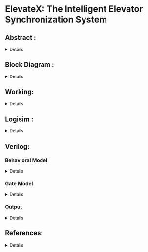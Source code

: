 # ElevateX: The Intelligent Elevator Synchronization System

## Abstract :
<details >
  
**1.Motivation:** In modern buildings equipped with multiple elevators, the occupants are
likely to press both call buttons. Hence, inefficiencies are created where several elevators have
responded to the same call. This wastes a lot of energy since elevators make unnecessary stops
and wait times increase, especially during peak hours. In addition, elevators mostly arrive at
floors that are not occupied by passengers. There is either somebody having used another
elevator or moved away. The energy consumption of a high-rise building is improved along
with reduced operational costs if these inefficiencies are addressed.  <br/> <br/>

**2. Problem Statement:** Current elevator control systems are inefficient, leading to increased
energy consumption and longer wait times. To solve this, a central control system will manage
two elevators in a N-floor building. A single call switch on each floor, along with call prioritization, will ensure only one elevator responds, reducing unnecessary stops hence it optimise time and
energy use during peak hours. <br/> <br/>

**3.Features:**  <br/>
- Centralized control system managing both elevators
- Single call button on each floor
- Priority-based call assignment
- Optimized energy consumption

  </details>
## Block Diagram :
<details >

  ![plot](./Block_Diagram/S2-T20.png)
  
</details>

## Working:
<details >
<br/> <br/>
Working of our project :

Inputs :
1) Present state of Lift 1 and Lift 2 
2) Destination of Lift 1 and Lift 2
3) Floor from which request is made
4) Direction which you want to go (Up or Down) 

Outputs :
One of the lift which is assigned through logic  (Lift 1 or Lift 2)

Logic:

We have set PRIORITIES for the assignment of lift :

1) Whether lifts are full or empty : 

Possible cases ( Lift 1 full , Lift 2 Full , Both Lifts full , Both lifts empty )
Through a 4 bit random number generator , if the generated number is greater than 12  then the lift is considered as full . 

2) Direction and Difference :

Whether the lifts are in same direction or in opposite direction , If in the same direction to the requested floor then the closest one to the request floor will be assigned . 
If in opposite direction then the lift which has the same direction with the request floor will be assigned .
<br/> <br/>

| L1  | L1_md | L2  | L2_md | Req_Floor | Req_Dir <br/> (1 for up, 0 for down) | Assigned Lift |
|-----|--------|-----|--------|------------|---------------------------------|---------------|
| 0   | 2      | 2   | 5      | 2          | 0                               | 1             |
| 1   | 7      | 4   | 2      | 6          | 1                               | 1             |
| 2   | 5      | 1   | 6      | 7          | 0                               | 2             |
| 4   | 7      | 2   | 0      | 4          | 0                               | 1             |
| 5   | 2      | 3   | 1      | 5          | 1                               | 1             |
| 3   | 3      | 0   | 6      | 1          | 0                               | 1             |
| 4   | 6      | 7   | 2      | 1          | 1                               | 2             |
| 6   | 2      | 4   | 6      | 2          | 0                               | 1             |
| 0   | 7      | 2   | 3      | 3          | 0                               | 2             |
| 0   | 3      | 6   | 3      | 4          | 1                               | 1             |
| 2   | 2      | 7   | 7      | 6          | 0                               | 2             |
| 7   | 3      | 0   | 4      | 6          | 0                               | 1             |
| 6   | 5      | 1   | 7      | 7          | 0                               | 2             |
| 4   | 4      | 6   | 0      | 0          | 1                               | 2             |
| 5   | 6      | 3   | 6      | 1          | 0                               | 1             |
| 3   | 7      | 0   | 4      | 7          | 1                               | 1             |
| 5   | 6      | 3   | 6      | 1          | 0                               | 1             |

</details>


  ## Logisim :
<details >
  
### Main Circuit
<details >

 ![plot](./Snapshots/MAIN.png)

</details >

### Controller Circuit
<details >

 ![plot](./Snapshots/CONTROLLER.png)
</details >

  
### Difference Circuit
<details >

 ![plot](./Snapshots/DIFF.png)
</details >

### Subractor Circuit
<details >

 ![plot](./Snapshots/SUBTR.png)
</details >
 
### Fullness Circuit
<details >

 ![plot](./Snapshots/fullness.png)
</details >
 
</details>

  ## Verilog:
  
  ### Behavioral Model
<details >
  
  ####  Main File
  
 ```verilog
module lfsr_random_num(
    input clk,          // Clock signal
    input reset,        // Reset signal to reinitialize LFSR
    output reg [3:0] random_num // 4-bit random number
);
    reg [3:0] lfsr;

    always @(posedge clk or posedge reset) begin
        if (reset)
            lfsr <= 4'b0001;  // Initial state
        else begin
            // XOR feedback (taps at position 3 and 2 for 4-bit LFSR)
            lfsr <= {lfsr[2:0], lfsr[3] ^ lfsr[2]};
        end
    assign random_num = lfsr;
    end

endmodule

module fullness_check (
    input [3:0] random_num,
    output reg full
);
    always @(*) begin
        if (random_num > 4'd15)
            full = 1'b1;
        else
            full = 1'b0;
    end
endmodule

module priority_controller (
    input [2:0] curr_floor_L1, curr_floor_L2, // Current floors of Lift 1 and Lift 2
    input [2:0] dest_floor_L1, dest_floor_L2, // Destination floors of Lift 1 and Lift 2
    input [2:0] req_floor,                    // Requested floor
    input req_direction,                      // Requested direction (1 = up, 0 = down)
    input full_L1, full_L2,                   // Fullness status of Lift 1 and Lift 2
    output reg [1:0] selected_lift            // 00 = none, 01 = Lift 1, 10 = Lift 2
);

    reg [2:0] dist_L1, dist_L2;               // Variables for distance between requested floor and current lift positions

    // Helper function to calculate absolute difference between two floors
    function [2:0] abs_diff(input [2:0] a, input [2:0] b);
        begin
            if (a > b)
                abs_diff = a - b;
            else
                abs_diff = b - a;
        end
    endfunction

    always @(*) begin
        // Default output
        selected_lift = 2'b00;

        // Check if either lift is full
        if (full_L1 && full_L2) begin
            // Both lifts are full, no lift selected
            selected_lift = 2'b00;
        end else if (full_L1) begin
            // Lift 1 is full, select Lift 2
            selected_lift = 2'b10;
        end else if (full_L2) begin
            // Lift 2 is full, select Lift 1
            selected_lift = 2'b01;
        end else begin
            // Check if either lift is at rest (current floor = destination floor)
            if (curr_floor_L1 == dest_floor_L1 && curr_floor_L2 == dest_floor_L2) begin
                // Both lifts are at rest, calculate proximity to the requested floor
                dist_L1 = abs_diff(req_floor, curr_floor_L1);
                dist_L2 = abs_diff(req_floor, curr_floor_L2);

                if (dist_L1 < dist_L2)
                    selected_lift = 2'b01;  // Lift 1 is closer
                else
                    selected_lift = 2'b10;  // Lift 2 is closer
            end else begin
                // Check if lifts have passed the request floor in their respective directions
                if (req_direction == 1) begin  // Request going up
                    if (curr_floor_L1 > req_floor) begin
                        // Lift 1 has passed the request floor going up, prioritize Lift 2
                        selected_lift = 2'b10;
                    end else if (curr_floor_L2 > req_floor) begin
                        // Lift 2 has passed the request floor going up, prioritize Lift 1
                        selected_lift = 2'b01;
                    end else begin
                        // Neither lift has passed the request floor, calculate proximity
                        dist_L1 = abs_diff(req_floor, curr_floor_L1);
                        dist_L2 = abs_diff(req_floor, curr_floor_L2);
                        
                        if (dist_L1 < dist_L2)
                            selected_lift = 2'b01;  // Lift 1 is closer
                        else
                            selected_lift = 2'b10;  // Lift 2 is closer
                    end
                end else begin  // Request going down
                    if (curr_floor_L1 < req_floor) begin
                        // Lift 1 has passed the request floor going down, prioritize Lift 2
                        selected_lift = 2'b10;
                    end else if (curr_floor_L2 < req_floor) begin
                        // Lift 2 has passed the request floor going down, prioritize Lift 1
                        selected_lift = 2'b01;
                    end else begin
                        // Neither lift has passed the request floor, calculate proximity
                        dist_L1 = abs_diff(req_floor, curr_floor_L1);
                        dist_L2 = abs_diff(req_floor, curr_floor_L2);
                        
                        if (dist_L1 < dist_L2)
                            selected_lift = 2'b01;  // Lift 1 is closer
                        else
                            selected_lift = 2'b10;  // Lift 2 is closer
                    end
                end
            end
        end
    end
endmodule



module elevator_controller (
    input clk, reset,  // Clock and reset signals
    input [2:0] curr_floor_L1, curr_floor_L2, dest_floor_L1, dest_floor_L2, req_floor,
    input req_direction,
    output [1:0] selected_lift
);
    wire full_L1, full_L2;

    wire [3:0] random_num_L1, random_num_L2;

    // Instantiate LFSR-based random number generators for both lifts
    lfsr_random_num rng1 (.clk(clk), .reset(reset), .random_num(random_num_L1));
    lfsr_random_num rng2 (.clk(clk), .reset(reset), .random_num(random_num_L2));

    // Fullness check for both lifts
    fullness_check fc1 (.random_num(random_num_L1), .full(full_L1));
    fullness_check fc2 (.random_num(random_num_L2), .full(full_L2));

    // Priority controller module
    priority_controller pc (
        .curr_floor_L1(curr_floor_L1), .curr_floor_L2(curr_floor_L2),
        .dest_floor_L1(dest_floor_L1), .dest_floor_L2(dest_floor_L2),
        .req_floor(req_floor), .req_direction(req_direction),
        .full_L1(full_L1), .full_L2(full_L2),
        .selected_lift(selected_lift)
    );
endmodule
```

 ####  TestBench File

 ```verilog
module testbench();
    reg clk, reset;
    reg [2:0] curr_floor_L1, curr_floor_L2, dest_floor_L1, dest_floor_L2, req_floor;
    reg req_direction;
    wire [1:0] selected_lift;

    // Instantiate the elevator controller
    elevator_controller ec (
        .clk(clk), .reset(reset),
        .curr_floor_L1(curr_floor_L1), .curr_floor_L2(curr_floor_L2),
        .dest_floor_L1(dest_floor_L1), .dest_floor_L2(dest_floor_L2),
        .req_floor(req_floor), .req_direction(req_direction),
        .selected_lift(selected_lift)
    );

    // Clock generation
    always #5 clk = ~clk;  // 10-unit time period

    initial begin
        // Initialize signals
        clk = 0;
        reset = 1;
        #10 reset = 0;  


        // Test cases
        curr_floor_L1 = 3'd5; curr_floor_L2 = 3'd7;
        dest_floor_L1 = 3'd2; dest_floor_L2 = 3'd6;
        req_floor = 3'd3; req_direction = 1'b0;

        #20;
        curr_floor_L1 = 3'd5; curr_floor_L2 = 3'd1;
        dest_floor_L1 = 3'd0; dest_floor_L2 = 3'd2;
        req_floor = 3'd3; req_direction = 1'b1;

        #30;
        curr_floor_L1 = 3'd1; curr_floor_L2 = 3'd2;
        dest_floor_L1 = 3'd6; dest_floor_L2 = 3'd7;
        req_floor = 3'd5; req_direction = 1'b1;

        #40;
        curr_floor_L1 = 3'd1; curr_floor_L2 = 3'd7;
        dest_floor_L1 = 3'd3; dest_floor_L2 = 3'd3;
        req_floor = 3'd5; req_direction = 1'b1;

        #50;
        curr_floor_L1 = 3'd2; curr_floor_L2 = 3'd1;
        dest_floor_L1 = 3'd5; dest_floor_L2 = 3'd6;
        req_floor = 3'd7; req_direction = 1'b0;

        #60;
        curr_floor_L1 = 3'd4; curr_floor_L2 = 3'd2;
        dest_floor_L1 = 3'd7; dest_floor_L2 = 3'd0;
        req_floor = 3'd4; req_direction = 1'b0;

        #70;
        curr_floor_L1 = 3'd5; curr_floor_L2 = 3'd3;
        dest_floor_L1 = 3'd2; dest_floor_L2 = 3'd1;
        req_floor = 3'd5; req_direction = 1'b1;

        #80;
        $stop;
    end
    initial begin
        $display("time | l1  l1_md | l2  l2_md  | req_floor  req_dirn  |  assigned_lift");
        $monitor("%3d  |  %b  %b |  %b  %b  |  %b        %b        | %b ",$time,curr_floor_L1,dest_floor_L1, curr_floor_L2, dest_floor_L2, req_floor,req_direction,selected_lift);
    end
endmodule

```

</details>

  ### Gate Model
<details >
  
  ####  Main File
  
 ```verilog

  module full_subtractor (
    input A, B, Bin,  // A - B - Bin
    output Diff, Bout
);
    wire A_xor_B;
    xor (A_xor_B, A, B);      // Difference = A ^ B
    xor (Diff, A_xor_B, Bin); // Diff = (A ^ B) ^ Bin
    wire A_nand_B;
    nand (A_nand_B, A, B);
    wire not_A_xor_B, not_Bin;
    not (not_A_xor_B, A_xor_B);
    not (not_Bin, Bin);
    wire borrow1, borrow2;
    and (borrow1, not_A_xor_B, Bin);  // Borrow generated by Bin
    and (borrow2, A_nand_B, not_Bin); // Borrow generated by A and B
    or (Bout, borrow1, borrow2);  // Combine borrows
endmodule

module subtractor_3bit (
    input [2:0] A, B,     // Inputs to be subtracted (A - B)
    output [2:0] Diff,    // Difference
    output Bout           // Borrow out
);
    wire b1, b2;          // Internal borrow signals

    // Three full subtractors for 3-bit subtraction
    full_subtractor fs0 (A[0], B[0], 1'b0, Diff[0], b1);
    full_subtractor fs1 (A[1], B[1], b1, Diff[1], b2);
    full_subtractor fs2 (A[2], B[2], b2, Diff[2], Bout);
endmodule

module comparator_3bit (
    input [2:0] A, B,
    output A_less_B, A_equal_B, A_greater_B
);
    wire [2:0] A_xor_B;
    wire A_eq_0, A_eq_1, A_eq_2;

    // XOR to find where A and B differ
    xor (A_xor_B[0], A[0], B[0]);
    xor (A_xor_B[1], A[1], B[1]);
    xor (A_xor_B[2], A[2], B[2]);

    // A == B logic
    nor (A_eq_0, A_xor_B[0], A_xor_B[1], A_xor_B[2]);
    assign A_equal_B = A_eq_0;

    // A < B logic
    wire a2_b2, a1_b1, a0_b0;
    and (a2_b2, ~A[2], B[2]);  // A2 < B2
    and (a1_b1, ~A[1], B[1], ~A_xor_B[2]); // A1 < B1 when A2 == B2
    and (a0_b0, ~A[0], B[0], ~A_xor_B[1], ~A_xor_B[2]); // A0 < B0 when A1 == B1

    or (A_less_B, a2_b2, a1_b1, a0_b0);

    // A > B logic (A greater than B)
    assign A_greater_B = ~A_less_B & ~A_equal_B;
endmodule



module priority_controller (
    input [2:0] curr_floor_L1, curr_floor_L2,   // Current floors of Lift 1 and Lift 2
    input [2:0] dest_floor_L1, dest_floor_L2,   // Destination floors of Lift 1 and Lift 2
    input [2:0] req_floor,                      // Requested floor
    input req_direction,                        // Requested direction (1 = up, 0 = down)
    output [1:0] selected_lift                  // 00 = none, 01 = Lift 1, 10 = Lift 2
);

    wire [2:0] dist_L1, dist_L2;
    wire L1_less_L2, L1_equal_L2, L1_greater_L2;
    wire L1_moving_up, L2_moving_up, L1_moving_down, L2_moving_down;
    wire L1_prioritize, L2_prioritize;

    // Subtract distances using subtractor logic
    subtractor_3bit sub_L1 (.A(curr_floor_L1), .B(req_floor), .Diff(dist_L1), .Bout());
    subtractor_3bit sub_L2 (.A(curr_floor_L2), .B(req_floor), .Diff(dist_L2), .Bout());

    // Compare distances using comparator logic
    comparator_3bit comp_dist (.A(dist_L1), .B(dist_L2), .A_less_B(L1_less_L2), .A_equal_B(L1_equal_L2), .A_greater_B(L1_greater_L2));

    // Lift direction detection (moving up or down)
    wire L1_dir, L2_dir;
    wire not_req_direction, not_L1_moving_up, not_L2_moving_up;

    xor (L1_moving_up, curr_floor_L1[2], dest_floor_L1[2]); // XOR to detect lift direction
    xor (L2_moving_up, curr_floor_L2[2], dest_floor_L2[2]);

    not (L1_moving_down, L1_moving_up);
    not (L2_moving_down, L2_moving_up);

    // Prioritizing based on direction and proximity
    wire mux_L1_selected, mux_L2_selected;
    wire L1_less_L2_with_dir, L1_greater_L2_with_dir;

    and (L1_less_L2_with_dir, L1_less_L2, L1_moving_up);  // Prioritize Lift 1 if it's closer and moving up
    and (L1_greater_L2_with_dir, L1_greater_L2, L2_moving_up);  // Prioritize Lift 2 if it's closer and moving up

    or (mux_L1_selected, L1_less_L2_with_dir, L1_moving_down);
    or (mux_L2_selected, L1_greater_L2_with_dir, L2_moving_down);

    // Final lift selection logic
    assign selected_lift = (mux_L1_selected) ? 2'b01 : (mux_L2_selected ? 2'b10 : 2'b00);
endmodule

```


 ####  TestBench File
  
 ```verilog
`timescale 1ns/1ps

module tb_priority_controller();
    // Testbench inputs
    reg [2:0] curr_floor_L1, curr_floor_L2; // Current floors of Lift 1 and Lift 2
    reg [2:0] dest_floor_L1, dest_floor_L2; // Destination floors of Lift 1 and Lift 2
    reg [2:0] req_floor;                    // Requested floor
    reg req_direction;                      // Requested direction (1 = up, 0 = down)

    // Testbench outputs
    wire [1:0] selected_lift;               // Output indicating the selected lift (00 = none, 01 = Lift 1, 10 = Lift 2)

    // Instantiate the priority controller module
    priority_controller uut (
        .curr_floor_L1(curr_floor_L1), .curr_floor_L2(curr_floor_L2),
        .dest_floor_L1(dest_floor_L1), .dest_floor_L2(dest_floor_L2),
        .req_floor(req_floor), .req_direction(req_direction),
        .selected_lift(selected_lift)
    );

    // Test cases
    initial begin
    
        curr_floor_L1 = 3'd2; dest_floor_L1 = 3'd5;
        curr_floor_L2 = 3'd3; dest_floor_L2 = 3'd3;
        req_floor = 3'd4; req_direction = 1'b1;
        #10;
        $display("Test Case 1: selected_lift = %b (Expected: 01)", selected_lift);

      
        curr_floor_L1 = 3'd5; dest_floor_L1 = 3'd1;
        curr_floor_L2 = 3'd2; dest_floor_L2 = 3'd6;
        req_floor = 3'd4; req_direction = 1'b1;
        #10;
        $display("Test Case 2: selected_lift = %b (Expected: 10)", selected_lift);

        // Test case 5: Both lifts moving up, Lift 1 closer
        curr_floor_L1 = 3'd2; dest_floor_L1 = 3'd6;
        curr_floor_L2 = 3'd1; dest_floor_L2 = 3'd5;
        req_floor = 3'd3; req_direction = 1'b1;
        #10;
        $display("Test Case 3: selected_lift = %b (Expected: 10)", selected_lift);

        
        curr_floor_L1 = 3'd5; dest_floor_L1 = 3'd1;
        curr_floor_L2 = 3'd1; dest_floor_L2 = 3'd5;
        req_floor = 3'd4; req_direction = 1'b1;
        #10;
        $display("Test Case 4: selected_lift = %b (Expected: 10)", selected_lift);

        $stop;
    end
endmodule

```
</details>

### Output
<details>

![plot](./Snapshots/Verilog.png)
  
</details>

## References:
<details >
- [Adnan et al., 2017] Adnan, M. M. R., Sikder, M. Z., Mushfiquzzoha, M., and Zulfikar, M. (2017).
   A simulation study of an elevator control system using digital logic. Intl. J. Engrng. Trends and
    Tech, 52(3):142–150. <br/>
- [Bhatia, 2012] Bhatia, A. (2012). Building elevator systems. Continuing Education and Development, Inc. Greyridge Farm Court. Retrieved https://pdhonline. 
   com/courses/m376/m376content. <br/>
- Morris Mano <br/>
- GeekForGeeks
  
</details>
